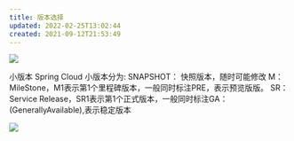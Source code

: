 ```yaml
---
title: 版本选择
updated: 2022-02-25T13:02:44
created: 2021-09-12T21:53:49
---
```


![](C:\Users\82609\AppData\Local\Temp\Java\pandoc/media/image1.png)

小版本
Spring Cloud 小版本分为:
SNAPSHOT： 快照版本，随时可能修改
M： MileStone，M1表示第1个里程碑版本，一般同时标注PRE，表示预览版版。
SR： Service Release，SR1表示第1个正式版本，一般同时标注GA：(GenerallyAvailable),表示稳定版本

![](C:\Users\82609\AppData\Local\Temp\Java\pandoc/media/image2.png)
